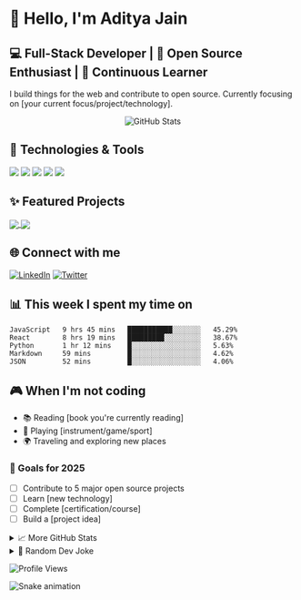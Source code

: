 # 👋 Hello, I'm Aditya Jain

## 💻 Full-Stack Developer | 🚀 Open Source Enthusiast | 🌱 Continuous Learner

I build things for the web and contribute to open source. Currently focusing on [your current focus/project/technology].

<div align="center">
  <img src="https://github-readme-stats.vercel.app/api?username=AdityaJain94&show_icons=true&theme=radical" alt="GitHub Stats" />
</div>

## 🔧 Technologies & Tools

![](https://img.shields.io/badge/Code-JavaScript-informational?style=flat&logo=javascript&logoColor=white&color=2bbc8a)
![](https://img.shields.io/badge/Code-Python-informational?style=flat&logo=python&logoColor=white&color=2bbc8a)
![](https://img.shields.io/badge/Code-React-informational?style=flat&logo=react&logoColor=white&color=2bbc8a)
![](https://img.shields.io/badge/Tools-Docker-informational?style=flat&logo=docker&logoColor=white&color=2bbc8a)
![](https://img.shields.io/badge/Tools-Git-informational?style=flat&logo=git&logoColor=white&color=2bbc8a)

## ✨ Featured Projects

<a href="https://github.com/AdityaJain94/project-1">
  <img align="center" src="https://github-readme-stats.vercel.app/api/pin/?username=AdityaJain94&repo=project-1&theme=radical" />
</a>
<a href="https://github.com/AdityaJain94/project-2">
  <img align="center" src="https://github-readme-stats.vercel.app/api/pin/?username=AdityaJain94&repo=project-2&theme=radical" />
</a>

## 🌐 Connect with me

[![LinkedIn](https://img.shields.io/badge/LinkedIn-0077B5?style=for-the-badge&logo=linkedin&logoColor=white)](https://linkedin.com/in/YOUR_USERNAME)
[![Twitter](https://img.shields.io/badge/Twitter-1DA1F2?style=for-the-badge&logo=twitter&logoColor=white)](https://twitter.com/YOUR_USERNAME)

## 📊 This week I spent my time on

<!--START_SECTION:waka-->
```text
JavaScript   9 hrs 45 mins   ███████████░░░░░░░   45.29% 
React        8 hrs 19 mins   █████████░░░░░░░░░   38.67% 
Python       1 hr 12 mins    █░░░░░░░░░░░░░░░░░   5.63% 
Markdown     59 mins         █░░░░░░░░░░░░░░░░░   4.62% 
JSON         52 mins         █░░░░░░░░░░░░░░░░░   4.06%
```
<!--END_SECTION:waka-->

## 🎮 When I'm not coding

- 📚 Reading [book you're currently reading]
- 🎸 Playing [instrument/game/sport]
- 🌍 Traveling and exploring new places

### 🎯 Goals for 2025

- [ ] Contribute to 5 major open source projects
- [ ] Learn [new technology]
- [ ] Complete [certification/course]
- [ ] Build a [project idea]

<!-- Interactive Elements -->

<details>
  <summary>📈 More GitHub Stats</summary>
  
  <img src="https://github-readme-streak-stats.herokuapp.com/?user=AdityaJain94&theme=radical" alt="GitHub Streak Stats" />
  <img src="https://github-profile-trophy.vercel.app/?username=AdityaJain94&theme=radical&column=7" alt="trophy" />
</details>

<details>
  <summary>🤔 Random Dev Joke</summary>
  <img src="https://readme-jokes.vercel.app/api" alt="Jokes Card" />
</details>

<!-- GitHub Profile Views Counter -->
![Profile Views](https://komarev.com/ghpvcounter/?username=AdityaJain94&color=brightgreen)

<!-- Snake animation -->
![Snake animation](https://github.com/YOUR_USERNAME/AdityaJain94/blob/output/github-contribution-grid-snake.svg)